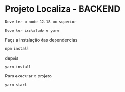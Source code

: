 # Projeto Localiza - BACKEND

```bash
Deve ter o node 12.18 ou superior 
```

```bash
Deve ter instalado o yarn
```


Faça a instalação das dependencias 

```bash
npm install
```
depois 

```bash
yarn install
```

Para executar o projeto 

```bash
yarn start
```




